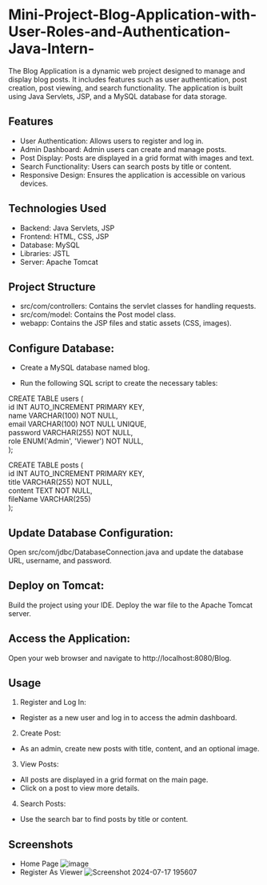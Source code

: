 # Mini-Project-Blog-Application-with-User-Roles-and-Authentication-Java-Intern-

The Blog Application is a dynamic web project designed to manage and display blog posts. It includes features such as user authentication, post creation, post viewing, and search functionality. The application is built using Java Servlets, JSP, and a MySQL database for data storage.

## Features
- User Authentication: Allows users to register and log in.
- Admin Dashboard: Admin users can create and manage posts.
- Post Display: Posts are displayed in a grid format with images and text.
- Search Functionality: Users can search posts by title or content.
- Responsive Design: Ensures the application is accessible on various devices.
## Technologies Used
- Backend: Java Servlets, JSP
- Frontend: HTML, CSS, JSP
- Database: MySQL
- Libraries: JSTL
- Server: Apache Tomcat
## Project Structure
- src/com/controllers: Contains the servlet classes for handling requests.
- src/com/model: Contains the Post model class.
- webapp: Contains the JSP files and static assets (CSS, images).

## Configure Database:

- Create a MySQL database named blog.

- Run the following SQL script to create the necessary tables:

CREATE TABLE users ( </br>
    id INT AUTO_INCREMENT PRIMARY KEY, </br>
    name VARCHAR(100) NOT NULL, </br>
    email VARCHAR(100) NOT NULL UNIQUE, </br>
    password VARCHAR(255) NOT NULL, </br>
    role ENUM('Admin', 'Viewer') NOT NULL, </br>
);


CREATE TABLE posts ( </br>
    id INT AUTO_INCREMENT PRIMARY KEY, </br>
    title VARCHAR(255) NOT NULL, </br>
    content TEXT NOT NULL, </br>
    fileName VARCHAR(255)</br>
);

## Update Database Configuration:

Open src/com/jdbc/DatabaseConnection.java and update the database URL, username, and password.
## Deploy on Tomcat:

Build the project using your IDE.
Deploy the war file to the Apache Tomcat server.
## Access the Application:

Open your web browser and navigate to http://localhost:8080/Blog.
## Usage
1. Register and Log In:

- Register as a new user and log in to access the admin dashboard.
2. Create Post:

- As an admin, create new posts with title, content, and an optional image.
3. View Posts:

- All posts are displayed in a grid format on the main page.
- Click on a post to view more details.
4. Search Posts:

- Use the search bar to find posts by title or content.
## Screenshots
- Home Page
  ![image](https://github.com/user-attachments/assets/5a133d46-e872-4239-b84c-1b3a05cc6e07)
- Register
  As Viewer
  ![Screenshot 2024-07-17 195607](https://github.com/user-attachments/assets/8b36c8e6-d025-4465-abf2-eae123c8bbb3)


